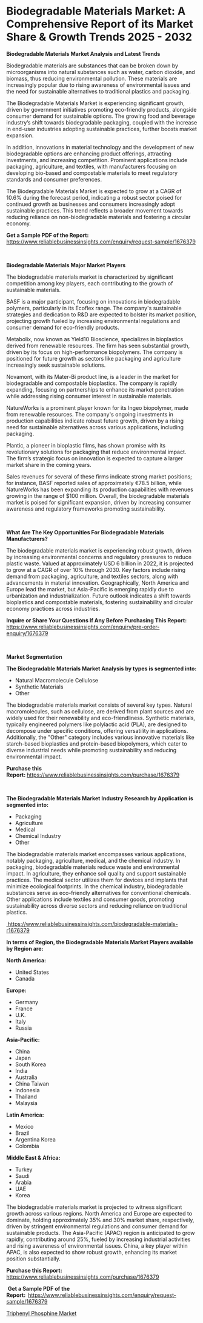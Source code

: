<p><h1>Biodegradable Materials Market: A Comprehensive Report of its Market Share & Growth Trends 2025 - 2032</h1></p><p><strong>Biodegradable Materials Market Analysis and Latest Trends</strong></p>
<p><p>Biodegradable materials are substances that can be broken down by microorganisms into natural substances such as water, carbon dioxide, and biomass, thus reducing environmental pollution. These materials are increasingly popular due to rising awareness of environmental issues and the need for sustainable alternatives to traditional plastics and packaging. </p><p>The Biodegradable Materials Market is experiencing significant growth, driven by government initiatives promoting eco-friendly products, alongside consumer demand for sustainable options. The growing food and beverage industry’s shift towards biodegradable packaging, coupled with the increase in end-user industries adopting sustainable practices, further boosts market expansion. </p><p>In addition, innovations in material technology and the development of new biodegradable options are enhancing product offerings, attracting investments, and increasing competition. Prominent applications include packaging, agriculture, and textiles, with manufacturers focusing on developing bio-based and compostable materials to meet regulatory standards and consumer preferences. </p><p>The Biodegradable Materials Market is expected to grow at a CAGR of 10.6% during the forecast period, indicating a robust sector poised for continued growth as businesses and consumers increasingly adopt sustainable practices. This trend reflects a broader movement towards reducing reliance on non-biodegradable materials and fostering a circular economy.</p></p>
<p><strong>Get a Sample PDF of the Report:&nbsp;</strong> <a href="https://www.reliablebusinessinsights.com/enquiry/request-sample/1676379?utm_campaign=2278&utm_medium=2&utm_source=Github&utm_content=ia&utm_term=24032025&utm_id=biodegradable-materials">https://www.reliablebusinessinsights.com/enquiry/request-sample/1676379</a></p>
<p>&nbsp;</p>
<p><strong>Biodegradable Materials Major Market Players</strong></p>
<p><p>The biodegradable materials market is characterized by significant competition among key players, each contributing to the growth of sustainable materials. </p><p>BASF is a major participant, focusing on innovations in biodegradable polymers, particularly in its Ecoflex range. The company's sustainable strategies and dedication to R&D are expected to bolster its market position, projecting growth fueled by increasing environmental regulations and consumer demand for eco-friendly products.</p><p>Metabolix, now known as Yield10 Bioscience, specializes in bioplastics derived from renewable resources. The firm has seen substantial growth, driven by its focus on high-performance biopolymers. The company is positioned for future growth as sectors like packaging and agriculture increasingly seek sustainable solutions.</p><p>Novamont, with its Mater-Bi product line, is a leader in the market for biodegradable and compostable bioplastics. The company is rapidly expanding, focusing on partnerships to enhance its market penetration while addressing rising consumer interest in sustainable materials.</p><p>NatureWorks is a prominent player known for its Ingeo biopolymer, made from renewable resources. The company's ongoing investments in production capabilities indicate robust future growth, driven by a rising need for sustainable alternatives across various applications, including packaging.</p><p>Plantic, a pioneer in bioplastic films, has shown promise with its revolutionary solutions for packaging that reduce environmental impact. The firm’s strategic focus on innovation is expected to capture a larger market share in the coming years.</p><p>Sales revenues for several of these firms indicate strong market positions; for instance, BASF reported sales of approximately €78.5 billion, while NatureWorks has been expanding its production capabilities with revenues growing in the range of $100 million. Overall, the biodegradable materials market is poised for significant expansion, driven by increasing consumer awareness and regulatory frameworks promoting sustainability.</p></p>
<p>&nbsp;</p>
<p><strong>What Are The Key Opportunities For Biodegradable Materials Manufacturers?</strong></p>
<p><p>The biodegradable materials market is experiencing robust growth, driven by increasing environmental concerns and regulatory pressures to reduce plastic waste. Valued at approximately USD 6 billion in 2022, it is projected to grow at a CAGR of over 10% through 2030. Key factors include rising demand from packaging, agriculture, and textiles sectors, along with advancements in material innovation. Geographically, North America and Europe lead the market, but Asia-Pacific is emerging rapidly due to urbanization and industrialization. Future outlook indicates a shift towards bioplastics and compostable materials, fostering sustainability and circular economy practices across industries.</p></p>
<p><strong>Inquire or Share Your Questions If Any Before Purchasing This Report:</strong> <a href="https://www.reliablebusinessinsights.com/enquiry/pre-order-enquiry/1676379?utm_campaign=2278&utm_medium=2&utm_source=Github&utm_content=ia&utm_term=24032025&utm_id=biodegradable-materials">https://www.reliablebusinessinsights.com/enquiry/pre-order-enquiry/1676379</a></p>
<p>&nbsp;</p>
<p><strong>Market Segmentation</strong></p>
<p><strong>The Biodegradable Materials Market Analysis by types is segmented into:</strong></p>
<p><ul><li>Natural Macromolecule Cellulose</li><li>Synthetic Materials</li><li>Other</li></ul></p>
<p><p>The biodegradable materials market consists of several key types. Natural macromolecules, such as cellulose, are derived from plant sources and are widely used for their renewability and eco-friendliness. Synthetic materials, typically engineered polymers like polylactic acid (PLA), are designed to decompose under specific conditions, offering versatility in applications. Additionally, the "Other" category includes various innovative materials like starch-based bioplastics and protein-based biopolymers, which cater to diverse industrial needs while promoting sustainability and reducing environmental impact.</p></p>
<p><strong>Purchase this Report:&nbsp;</strong><a href="https://www.reliablebusinessinsights.com/purchase/1676379?utm_campaign=2278&utm_medium=2&utm_source=Github&utm_content=ia&utm_term=24032025&utm_id=biodegradable-materials">https://www.reliablebusinessinsights.com/purchase/1676379</a></p>
<p>&nbsp;</p>
<p><strong>The Biodegradable Materials Market Industry Research by Application is segmented into:</strong></p>
<p><ul><li>Packaging</li><li>Agriculture</li><li>Medical</li><li>Chemical Industry</li><li>Other</li></ul></p>
<p><p>The biodegradable materials market encompasses various applications, notably packaging, agriculture, medical, and the chemical industry. In packaging, biodegradable materials reduce waste and environmental impact. In agriculture, they enhance soil quality and support sustainable practices. The medical sector utilizes them for devices and implants that minimize ecological footprints. In the chemical industry, biodegradable substances serve as eco-friendly alternatives for conventional chemicals. Other applications include textiles and consumer goods, promoting sustainability across diverse sectors and reducing reliance on traditional plastics.</p></p>
<p><a href="https://www.reliablebusinessinsights.com/biodegradable-materials-r1676379?utm_campaign=2278&utm_medium=2&utm_source=Github&utm_content=ia&utm_term=24032025&utm_id=biodegradable-materials">&nbsp;https://www.reliablebusinessinsights.com/biodegradable-materials-r1676379</a></p>
<p><strong>In terms of Region, the Biodegradable Materials Market Players available by Region are:</strong></p>
<p>
    <p> <strong> North America: </strong>
        <ul>
            <li>United States</li>
            <li>Canada</li>
        </ul>
        </p> 
    <p> <strong> Europe: </strong>
        <ul>
            <li>Germany</li>
            <li>France</li>
            <li>U.K.</li>
            <li>Italy</li>
            <li>Russia</li>
        </ul>
        </p> 
    <p> <strong> Asia-Pacific: </strong>
        <ul>
            <li>China</li>
            <li>Japan</li>
            <li>South Korea</li>
            <li>India</li>
            <li>Australia</li>
            <li>China Taiwan</li>
            <li>Indonesia</li>
            <li>Thailand</li>
            <li>Malaysia</li>
        </ul>
        </p> 
    <p> <strong> Latin America: </strong>
        <ul>
            <li>Mexico</li>
            <li>Brazil</li>
            <li>Argentina Korea</li>
            <li>Colombia</li>
        </ul>
        </p> 
    <p> <strong> Middle East & Africa: </strong>
        <ul>
            <li>Turkey</li>
            <li>Saudi</li>
            <li>Arabia</li>
            <li>UAE</li>
            <li>Korea</li>
        </ul>
    </p>
    </p>
<p><p>The biodegradable materials market is projected to witness significant growth across various regions. North America and Europe are expected to dominate, holding approximately 35% and 30% market share, respectively, driven by stringent environmental regulations and consumer demand for sustainable products. The Asia-Pacific (APAC) region is anticipated to grow rapidly, contributing around 25%, fueled by increasing industrial activities and rising awareness of environmental issues. China, a key player within APAC, is also expected to show robust growth, enhancing its market position substantially.</p></p>
<p><strong>Purchase this Report: </strong><a href="https://www.reliablebusinessinsights.com/purchase/1676379?utm_campaign=2278&utm_medium=2&utm_source=Github&utm_content=ia&utm_term=24032025&utm_id=biodegradable-materials">https://www.reliablebusinessinsights.com/purchase/1676379</a></p>
<p>&nbsp;<strong>Get a Sample PDF of the Report:&nbsp;&nbsp;</strong><a href="https://www.reliablebusinessinsights.com/enquiry/request-sample/1676379?utm_campaign=2278&utm_medium=2&utm_source=Github&utm_content=ia&utm_term=24032025&utm_id=biodegradable-materials">https://www.reliablebusinessinsights.com/enquiry/request-sample/1676379</a></p>
<p><strong></strong></p>
<p><p><a href="https://github.com/kbollin866/Market-Research-Report-List-1/blob/main/triphenyl-phosphine-market.md?utm_campaign=2278&utm_medium=2&utm_source=Github&utm_content=ia&utm_term=24032025&utm_id=biodegradable-materials">Triphenyl Phosphine Market</a></p></p>